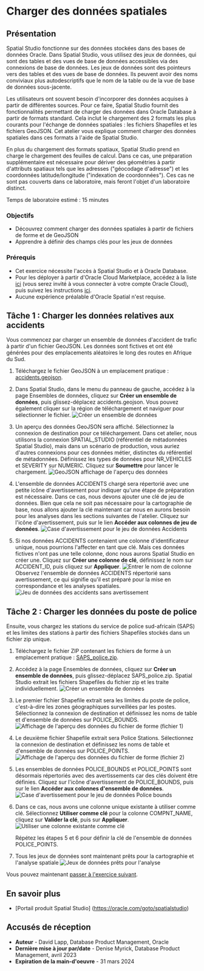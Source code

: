# Charger des données spatiales

## Présentation

Spatial Studio fonctionne sur des données stockées dans des bases de données Oracle. Dans Spatial Studio, vous utilisez des jeux de données, qui sont des tables et des vues de base de données accessibles via des connexions de base de données. Les jeux de données sont des pointeurs vers des tables et des vues de base de données. Ils peuvent avoir des noms conviviaux plus autodescriptifs que le nom de la table ou de la vue de base de données sous-jacente.

Les utilisateurs ont souvent besoin d'incorporer des données acquises à partir de différentes sources. Pour ce faire, Spatial Studio fournit des fonctionnalités permettant de charger des données dans Oracle Database à partir de formats standard. Cela inclut le chargement des 2 formats les plus courants pour l'échange de données spatiales : les fichiers Shapefiles et les fichiers GeoJSON. Cet atelier vous explique comment charger des données spatiales dans ces formats à l'aide de Spatial Studio.

En plus du chargement des formats spatiaux, Spatial Studio prend en charge le chargement des feuilles de calcul. Dans ce cas, une préparation supplémentaire est nécessaire pour dériver des géométries à partir d'attributs spatiaux tels que les adresses ("géocodage d'adresse") et les coordonnées latitude/longitude ("indexation de coordonnées"). Ces cas ne sont pas couverts dans ce laboratoire, mais feront l'objet d'un laboratoire distinct.

Temps de laboratoire estimé : 15 minutes

### Objectifs

*   Découvrez comment charger des données spatiales à partir de fichiers de forme et de GeoJSON
*   Apprendre à définir des champs clés pour les jeux de données

### Prérequis

*   Cet exercice nécessite l'accès à Spatial Studio et à Oracle Database.
*   Pour les déployer à partir d'Oracle Cloud Marketplace, accédez à la liste [ici](https://cloud.oracle.com/marketplace/application/71472162/overview) (vous serez invité à vous connecter à votre compte Oracle Cloud), puis suivez les instructions [ici](https://blogs.oracle.com/database/post/oracle-spatial-studio-221-now-on-cloud-marketplace).
*   Aucune expérience préalable d'Oracle Spatial n'est requise.

## Tâche 1 : Charger les données relatives aux accidents

Vous commencez par charger un ensemble de données d'accident de trafic à partir d'un fichier GeoJSON. Les données sont fictives et ont été générées pour des emplacements aléatoires le long des routes en Afrique du Sud.

1.  Téléchargez le fichier GeoJSON à un emplacement pratique : [accidents.geojson](https://objectstorage.us-ashburn-1.oraclecloud.com/p/VEKec7t0mGwBkJX92Jn0nMptuXIlEpJ5XJA-A6C9PymRgY2LhKbjWqHeB5rVBbaV/n/c4u04/b/livelabsfiles/o/data-management-library-files/accidents.geojson).
    
2.  Dans Spatial Studio, dans le menu du panneau de gauche, accédez à la page Ensembles de données, cliquez sur **Créer un ensemble de données**, puis glissez-déplacez accidents.geojson. Vous pouvez également cliquer sur la région de téléchargement et naviguer pour sélectionner le fichier. ![Créer un ensemble de données](images/load-data-1.png)
    
3.  Un aperçu des données GeoJSON sera affiché. Sélectionnez la connexion de destination pour ce téléchargement. Dans cet atelier, nous utilisons la connexion SPATIAL\_STUDIO (référentiel de métadonnées Spatial Studio), mais dans un scénario de production, vous auriez d'autres connexions pour ces données métier, distinctes du référentiel de métadonnées. Définissez les types de données pour NR\_VEHICLES et SEVERITY sur NUMERIC. Cliquez sur **Soumettre** pour lancer le chargement. ![GeoJSON affichage de l'aperçu des données](images/load-data-2.png)
    
4.  L'ensemble de données ACCIDENTS chargé sera répertorié avec une petite icône d'avertissement pour indiquer qu'une étape de préparation est nécessaire. Dans ce cas, nous devons ajouter une clé de jeu de données. Bien que cela ne soit pas nécessaire pour la cartographie de base, nous allons ajouter la clé maintenant car nous en aurons besoin pour les analyses dans les sections suivantes de l'atelier. Cliquez sur l'icône d'avertissement, puis sur le lien **Accéder aux colonnes de jeu de données**. ![Case d'avertissement pour le jeu de données Accidents](images/load-data-3.png)
    
5.  Si nos données ACCIDENTS contenaient une colonne d'identificateur unique, nous pourrions l'affecter en tant que clé. Mais ces données fictives n'ont pas une telle colonne, donc nous aurons Spatial Studio en créer une. Cliquez sur **Créer une colonne de clé**, définissez le nom sur ACCIDENT\_ID, puis cliquez sur **Appliquer**. ![Entrer le nom de colonne](images/load-data-4.png) Observez l'ensemble de données ACCIDENTS répertorié sans avertissement, ce qui signifie qu'il est préparé pour la mise en correspondance et les analyses spatiales. ![Jeu de données des accidents sans avertissement](images/load-data-5.png)
    

## Tâche 2 : Charger les données du poste de police

Ensuite, vous chargez les stations du service de police sud-africain (SAPS) et les limites des stations à partir des fichiers Shapefiles stockés dans un fichier zip unique.

1.  Téléchargez le fichier ZIP contenant les fichiers de forme à un emplacement pratique : [SAPS\_police.zip](https://objectstorage.us-ashburn-1.oraclecloud.com/p/VEKec7t0mGwBkJX92Jn0nMptuXIlEpJ5XJA-A6C9PymRgY2LhKbjWqHeB5rVBbaV/n/c4u04/b/livelabsfiles/o/data-management-library-files/SAPS_police.zip).
    
2.  Accédez à la page Ensembles de données, cliquez sur **Créer un ensemble de données**, puis glissez-déplacez SAPS\_police.zip. Spatial Studio extrait les fichiers Shapefiles du fichier zip et les traite individuellement. ![Créer un ensemble de données](images/load-data-6.png)
    
3.  Le premier fichier Shapefile extrait sera les limites du poste de police, c'est-à-dire les zones géographiques surveillées par les postes. Sélectionnez la connexion de destination et définissez les noms de table et d'ensemble de données sur POLICE\_BOUNDS. ![Affichage de l'aperçu des données du fichier de forme (fichier 1)](images/load-data-7.png)
    
4.  Le deuxième fichier Shapefile extrait sera Police Stations. Sélectionnez la connexion de destination et définissez les noms de table et d'ensemble de données sur POLICE\_POINTS. ![ Affichage de l'aperçu des données du fichier de forme (fichier 2)](images/load-data-8.png)
    
5.  Les ensembles de données POLICE\_BOUNDS et POLICE\_POINTS sont désormais répertoriés avec des avertissements car des clés doivent être définies. Cliquez sur l'icône d'avertissement de POLICE\_BOUNDS, puis sur le lien **Accéder aux colonnes d'ensemble de données**. ![ Case d'avertissement pour le jeu de données Police bounds](images/load-data-9.png)
    
6.  Dans ce cas, nous avons une colonne unique existante à utiliser comme clé. Sélectionnez **Utiliser comme clé** pour la colonne COMPNT\_NAME, cliquez sur **Valider la clé**, puis sur **Appliquer**. ![Utiliser une colonne existante comme clé](images/load-data-10.png)
    
    Répétez les étapes 5 et 6 pour définir la clé de l'ensemble de données POLICE\_POINTS.
    
7.  Tous les jeux de données sont maintenant prêts pour la cartographie et l'analyse spatiale ![Jeux de données prêts pour l'analyse](images/load-data-11.png)
    

Vous pouvez maintenant [passer à l'exercice suivant](#next).

## En savoir plus

*   \[Portail produit Spatial Studio\] (https://oracle.com/goto/spatialstudio)

## Accusés de réception

*   **Auteur** - David Lapp, Database Product Management, Oracle
*   **Dernière mise à jour par/date** - Denise Myrick, Database Product Management, avril 2023
*   **Expiration de la main-d'oeuvre** - 31 mars 2024